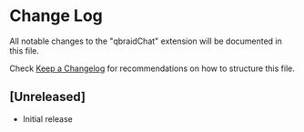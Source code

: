 # Change Log

All notable changes to the "qbraidChat" extension will be documented in this file.

Check [Keep a Changelog](http://keepachangelog.com/) for recommendations on how to structure this file.

## [Unreleased]

- Initial release